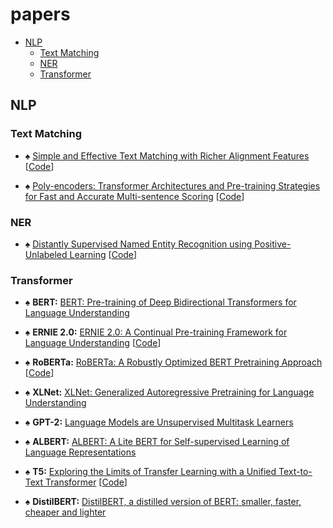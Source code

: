 # papers

<!-- vim-markdown-toc GFM -->

* [NLP](#nlp)
	* [Text Matching](#text-matching)
	* [NER](#ner)
	* [Transformer](#transformer)

<!-- vim-markdown-toc -->

## NLP

### Text Matching

+ &spades; [Simple and Effective Text Matching with Richer Alignment Features](https://www.aclweb.org/anthology/P19-1465.pdf)
\[[Code](https://github.com/alibaba-edu/simple-effective-text-matching)\]

+ &spades; [Poly-encoders: Transformer Architectures and Pre-training Strategies for Fast and Accurate Multi-sentence Scoring](https://arxiv.org/pdf/1905.01969.pdf)
\[[Code](https://github.com/sfzhou5678/PolyEncoder)\]

### NER

+ &spades; [Distantly Supervised Named Entity Recognition using Positive-Unlabeled Learning](https://www.aclweb.org/anthology/P19-1231.pdf)
\[[Code](https://github.com/v-mipeng/LexiconNER)\]

### Transformer

+ &spades; __BERT:__ [BERT: Pre-training of Deep Bidirectional Transformers for Language Understanding](https://arxiv.org/pdf/1810.04805.pdf)

+ &spades; __ERNIE 2.0:__ [ERNIE 2.0: A Continual Pre-training Framework for Language Understanding](https://arxiv.org/pdf/1907.12412v1.pdf)
\[[Code](https://github.com/PaddlePaddle/ERNIE)\]

+ &spades; __RoBERTa:__ [RoBERTa: A Robustly Optimized BERT Pretraining Approach](https://arxiv.org/pdf/1907.11692v1.pdf)
\[[Code](https://github.com/pytorch/fairseq/)\]

+ &spades; __XLNet:__ [XLNet: Generalized Autoregressive Pretraining for Language Understanding](https://arxiv.org/pdf/1906.08237.pdf)

+ &spades; __GPT-2:__ [Language Models are Unsupervised Multitask Learners](https://www.ceid.upatras.gr/webpages/faculty/zaro/teaching/alg-ds/PRESENTATIONS/PAPERS/2019-Radford-et-al_Language-Models-Are-Unsupervised-Multitask-%20Learners.pdf)

+ &spades; __ALBERT:__ [ALBERT: A Lite BERT for Self-supervised Learning of Language Representations](https://arxiv.org/pdf/1909.11942.pdf)

+ &spades; __T5:__ [Exploring the Limits of Transfer Learning with a Unified Text-to-Text Transformer](https://arxiv.org/pdf/1910.10683.pdf)
\[[Code](https://github.com/google-research/text-to-text-transfer-transformer)\]

+ &spades; __DistilBERT:__ [DistilBERT, a distilled version of BERT: smaller, faster, cheaper and lighter](https://arxiv.org/pdf/1910.01108.pdf)
